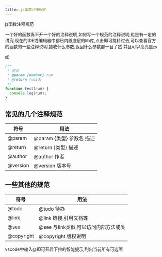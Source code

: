 ```yaml
---
title: js函数注释规范
---
```


js函数注释规范

<!-- more -->

一个好的函数离不开一个好的注释说明,如何写一个规范的注释说明,也是有一定的讲究.现在的IDE或编辑器中都已内置底层的lib库,点击即可跳转过去,可以查看官方的函数的一些注释说明,接收什么参数,返回什么参数都一目了然
并且可以高亮显示

如:

```javascript
/**
 * 测试
 * @param {number} num
 * @return {void}
 */
function test(num) {
  console.log(num);
}
```

## 常见的几个注释规范

| 符号       | 用法                   |
|----------|----------------------|
| @param   | @param \{类型\} 参数名 描述 |
| @return  | @return \{类型\} 描述    |
| @author  | @author 作者           |
| @version | @version 版本号         |


## 一些其他的规范

| 符号       | 用法                   |
|----------|----------------------|
| @todo   | @todo 待办 |
| @link  | @link 链接,引用文档等           |
| @see  | @see 与link类似,可以访问内部方法或类    |
| @copyright | @copyright 版权说明         |

vscode中输入@即可开启下拉的智能提示,列出当前所有可选项
